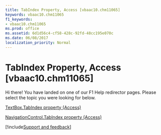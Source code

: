 ```yaml
---
title: TabIndex Property, Access [vbaac10.chm11065]
keywords: vbaac10.chm11065
f1_keywords:
- vbaac10.chm11065
ms.prod: office
ms.assetid: 6d1d56c4-cf58-428c-92fd-48cc195e070c
ms.date: 06/08/2017
localization_priority: Normal
---
```



# TabIndex Property, Access [vbaac10.chm11065]

Hi there! You have landed on one of our F1 Help redirector pages. Please select the topic you were looking for below.

[TextBox.TabIndex property (Access)](https://msdn.microsoft.com/library/d52e0839-e0aa-1b67-b075-115ad7b2f774%28Office.15%29.aspx)

[NavigationControl.TabIndex property (Access)](https://msdn.microsoft.com/library/2fc2511e-5a92-7039-cfec-2556b3384fb7%28Office.15%29.aspx)

[!include[Support and feedback](~/includes/feedback-boilerplate.md)]